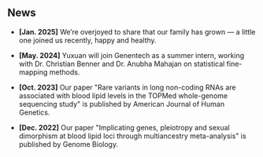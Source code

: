 ## News

-   **[Jan. 2025]** We’re overjoyed to share that our family has grown — a little one joined us recently, happy and healthy.

-   **[May. 2024]** Yuxuan will join Genentech as a summer intern, working with Dr. Christian Benner and Dr. Anubha Mahajan on statistical fine-mapping methods. 

-   **[Oct. 2023]** Our paper "Rare variants in long non-coding RNAs are associated with blood lipid levels in the TOPMed whole-genome sequencing study" is published by American Journal of Human Genetics.

-   **[Dec. 2022]** Our paper "Implicating genes, pleiotropy and sexual dimorphism at blood lipid loci through multiancestry meta-analysis" is published by Genome Biology.
